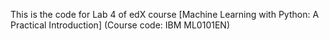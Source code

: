This is the code for Lab 4 of edX course 
[Machine Learning with Python: A Practical Introduction]
(Course code: IBM ML0101EN)
